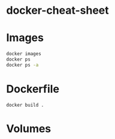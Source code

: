 # docker-cheat-sheet


# Images
```bash
docker images
docker ps
docker ps -a
```

# Dockerfile

```Docker
docker build .
```

# Volumes
